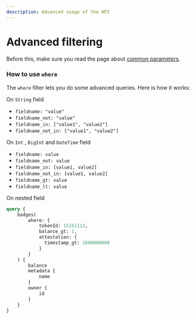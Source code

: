 ```yaml
---
description: Advanced usage of the API
---
```


# Advanced filtering

Before this, make sure you read the page about [common parameters](common-parameters.md).

### How to use `where`

The `where` filter lets you do some advanced queries. Here is how it works:

On `String` field

* `fieldname: "value"`
* `fieldname_not: "value"`
* `fieldname_in: ["value1", "value2"]`
* `fieldname_not_in: ["value1", "value2"]`

On `Int` , `BigInt` and `DateTime` field

* `fieldname: value`
* `fieldname_not: value`
* `fieldname_in: [value1, value2]`
* `fieldname_not_in: [value1, value2]`
* `fieldname_gt: value`
* `fieldname_lt: value`

On nested field

```graphql
query {
    badges(
        where: {
            tokenId: 15151111,
            balance_gt: 1,
            attestation: {
              timestamp_gt: 1600000000
            }
        }
    ) {
        balance
        metadata {
            name
        }
        owner {
            id
        }
    }
}
```
